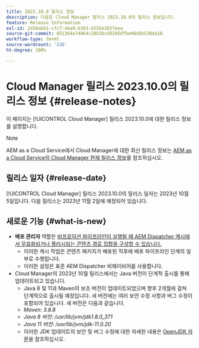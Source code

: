 ```yaml
---
title: 2023.10.0 릴리스 정보
description: 다음은 Cloud Manager 릴리스 2023.10.0의 릴리스 정보입니다.
feature: Release Information
exl-id: 2d38abb1-cfc7-44a9-b303-b555e2827eea
source-git-commit: 851364e74864c28b3bcd9285dfbe06ddb530eb10
workflow-type: tm+mt
source-wordcount: '226'
ht-degree: 100%

---
```



# Cloud Manager 릴리스 2023.10.0의 릴리스 정보 {#release-notes}

이 페이지는 [!UICONTROL Cloud Manager] 릴리스 2023.10.0에 대한 릴리스 정보를 설명합니다.

>[!NOTE]
>
>AEM as a Cloud Service에서 Cloud Manager에 대한 최신 릴리스 정보는 [AEM as a Cloud Service의 Cloud Manager 현재 릴리스 정보](https://experienceleague.adobe.com/docs/experience-manager-cloud-service/content/implementing/using-cloud-manager/release-notes-cloud-manager/release-notes-cm-current.html)를 참조하십시오.

## 릴리스 일자 {#release-date}

[!UICONTROL Cloud Manager] 릴리스 2023.10.0의 릴리스 일자는 2023년 10월 5일입니다. 다음 릴리스는 2023년 11월 2일에 예정되어 있습니다.

## 새로운 기능 {#what-is-new}

* **배포 관리자** 역할은 [비프로덕션 파이프라인이 실행될 때 AEM Dispatcher 캐시에서 무효화되거나 플러시되는 콘텐츠 경로 집합을 구성할 수 있습니다.](/help/using/non-production-pipelines.md)
   * 이러한 캐시 작업은 콘텐츠 패키지가 배포된 직후에 배포 파이프라인 단계의 일부로 수행됩니다.
   * 이러한 설정은 표준 AEM Dispatcher 비헤이비어를 사용합니다.
* Cloud Manager의 2023년 10월 릴리스에서는 Java 버전이 단계적 출시를 통해 업데이트되고 있습니다.
   * Java 8 및 11과 Maven의 보조 버전이 업데이트되었으며 향후 2개월에 걸쳐 단계적으로 출시될 예정입니다. 새 버전에는 여러 보안 수정 사항과 버그 수정이 포함되어 있습니다. 새 버전은 다음과 같습니다.
   * *Maven: 3.8.8*
   * *Java 8 버전: /usr/lib/jvm/jdk1.8.0_371*
   * *Java 11 버전: /usr/lib/jvm/jdk-11.0.20*
   * 이러한 JDK 업데이트의 보안 및 버그 수정에 대한 자세한 내용은 [OpenJDK 자문](https://openjdk.org/groups/vulnerability/advisories/)을 참조하십시오.
